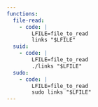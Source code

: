 ```yaml
---
functions:
  file-read:
    - code: |
        LFILE=file_to_read
        links "$LFILE"
  suid:
    - code: |
        LFILE=file_to_read
        ./links "$LFILE"
  sudo:
    - code: |
        LFILE=file_to_read
        sudo links "$LFILE"
---
```

